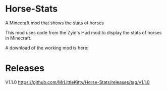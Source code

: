 # Horse-Stats
A Minecraft mod that shows the stats of horses

This mod uses code from the Zyin's Hud mod to display the stats of horses in Minecraft.

A download of the working mod is here: 

# Releases

V1.1.0
https://github.com/MrLittleKitty/Horse-Stats/releases/tag/v1.1.0

